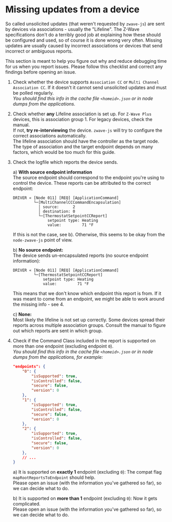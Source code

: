 # Missing updates from a device

So called unsolicited updates (that weren't requested by `zwave-js`) are sent by devices via associations - usually the "Lifeline". The Z-Wave specifications don't do a terribly good job at explaining how these should be configured and used, so of course it is done wrong very often. Missing updates are usually caused by incorrect associations or devices that send incorrect or ambiguous reports.

This section is meant to help you figure out why and reduce debugging time for us when you report issues. Please follow this checklist and correct any findings before opening an issue.

1. Check whether the device supports `Association CC` or `Multi Channel Association CC`. If it doesn't it cannot send unsolicited updates and must be polled regularly.\
   _You should find this info in the cache file `<homeid>.json` or in node dumps from the applications._

1. Check whether **any** Lifeline association is set up. For `Z-Wave Plus` devices, this is association group 1. For legacy devices, check the manual.\
   If not, **try re-interviewing** the device. `zwave-js` will try to configure the correct associations automatically.\
   The lifeline association should have the controller as the target node. The type of association and the target endpoint depends on many factors, which would be too much for this guide.

1. Check the logfile which reports the device sends.

   a) **With source endpoint information**\
   The source endpoint should correspond to the endpoint you're using to control the device. These reports can be attributed to the correct endpoint:

   ```log
   DRIVER « [Node 011] [REQ] [ApplicationCommand]
            └─[MultiChannelCCCommandEncapsulation]
              │ source:      2
              │ destination: 0
              └─[ThermostatSetpointCCReport]
                  setpoint type: Heating
                  value:         71 °F
   ```

   If this is not the case, see b). Otherwise, this seems to be okay from the `node-zwave-js` point of view.

   b) **No source endpoint:**\
   The device sends un-encapsulated reports (no source endpoint information):

   ```log
   DRIVER « [Node 011] [REQ] [ApplicationCommand]
            └─[ThermostatSetpointCCReport]
                setpoint type: Heating
                value:         71 °F
   ```

   This means that we don't know which endpoint this report is from. If it was meant to come from an endpoint, we might be able to work around the missing info - see 4.

   c) **None:**\
   Most likely the lifeline is not set up correctly. Some devices spread their reports across multiple association groups. Consult the manual to figure out which reports are sent in which group.

1. Check if the Command Class included in the report is supported on more than one endpoint (excluding endpoint `0`).\
   _You should find this info in the cache file `<homeid>.json` or in node dumps from the applications, for example:_

   ```json
   "endpoints": {
       "0": {
           "isSupported": true,
           "isControlled": false,
           "secure": false,
           "version": 0
       },
       "1": {
           "isSupported": true,
           "isControlled": false,
           "secure": false,
           "version": 0
       },
       "2": {
           "isSupported": true,
           "isControlled": false,
           "secure": false,
           "version": 0
       },
       // ...
   }
   ```

   a) It is supported on **exactly 1** endpoint (excluding `0`): The compat flag `mapRootReportsToEndpoint` should help.\
   Please open an issue (with the information you've gathered so far), so we can decide what to do.

   b) It is supported on **more than 1** endpoint (excluding `0`): Now it gets complicated.\
   Please open an issue (with the information you've gathered so far), so we can decide what to do.
